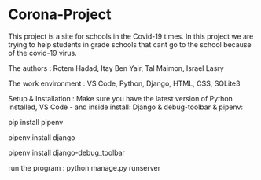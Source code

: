 # Corona-Project
This project is a site for schools in the Covid-19 times. In this project we are trying to help students in grade schools that cant go to the school because of the covid-19 virus.

The authors : Rotem Hadad, Itay Ben Yair, Tal Maimon, Israel Lasry

The work environment : VS Code, Python, Django, HTML, CSS, SQLite3

Setup & Installation : Make sure you have the latest version of Python installed, VS Code - and inside install: Django & debug-toolbar & pipenv:

pip install pipenv

pipenv install django

pipenv install django-debug_toolbar

run the program : python manage.py runserver

